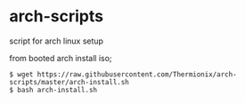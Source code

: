 arch-scripts
============

script for arch linux setup

from booted arch install iso;
```
$ wget https://raw.githubusercontent.com/Thermionix/arch-scripts/master/arch-install.sh
$ bash arch-install.sh
```
